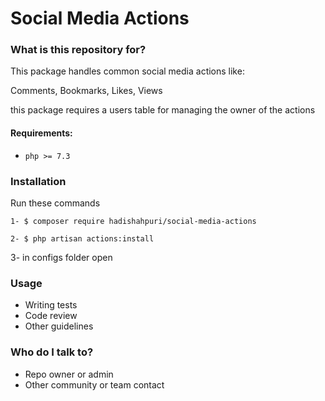 # Social Media Actions #

### What is this repository for? ###
This package handles common social media actions like: 

Comments, Bookmarks, Likes, Views

this package requires a users table for managing the owner of the actions


#### Requirements:
- `php >= 7.3`

### Installation ###

Run these commands

    1- $ composer require hadishahpuri/social-media-actions
    
    2- $ php artisan actions:install

3- in configs folder open 
### Usage ###

* Writing tests
* Code review
* Other guidelines

### Who do I talk to? ###

* Repo owner or admin
* Other community or team contact